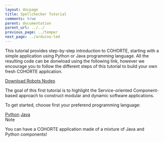 ```yaml
---
layout: docpage
title: Spellchecker Tutorial
comments: true
parent: documentation
parent_url: ../../
previous_page: ../temper
next_page: ../arduino-led
---
```


This tutorial provides step-by-step introduction to COHORTE, starting with a simple application using Python or Java programming language. All the resulting code can be donwload using the following link, however we encourage you to follow the different steps of this tutorial to build your own fresh COHORTE application.

<p>
<a id="download_spellchecker_snapshot" href="#" class="btn btn-success">Download Robots Nodes</a>
</p>

The goal of this first tutorial is to highlight the Service-oriented Component-based approach to construct modular and dynamic software applications. 

To get started, choose first your preferend programming language:

<div class="menu-choices">	
    <a style="left: 0%;" class="menu-choice menu-choice-python"
      href="./python.html">Python</a>
	<a style="left: 30%;" class="menu-choice menu-choice-java"
      href="./java.html">Java</a>
</div>

<div class="note">
<span class="note-title">Note</span>
<p class="note-content">
You can have a COHORTE application made of a mixture of Java and Python components!
</p>
</div>



<script>
    function loadLatestSnapshots() {
        $.getJSON( "http://cohorte.github.io/latest_demos_spellchecker.json", function( data ) {            
            $("#download_spellchecker_snapshot").attr("href", data["snapshots"]["spellchecker-distribution"]["files"]["zip"])                     
        });
    }
    $(document).ready(function() {        
        loadLatestSnapshots();
    });
</script>